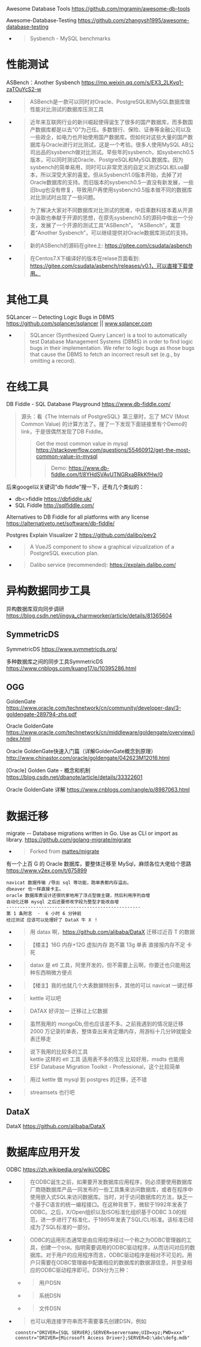 
Awesome Database Tools https://github.com/mgramin/awesome-db-tools

Awesome-Database-Testing https://github.com/zhangysh1995/awesome-database-testing
- > Sysbench - MySQL benchmarks

# 性能测试

ASBench：Another Sysbench https://mp.weixin.qq.com/s/EX3_2LKvq1-zaTOuYcS2-w
- > ASBench是一款可以同时对Oracle、PostgreSQL和MySQL数据库做性能对比测试的数据库压测工具
- > 近年来互联网行业的新兴崛起使得诞生了很多的国产数据库，而多数国产数据库都是以去“O”为己任。多数银行、保险、证券等金融公司以及一些政企，如电力也开始使用国产数据库。但如何对这些大量的国产数据库与Oracle进行对比测试，这是一个考验。很多人使用MySQL AB公司出品的sysbench做对比测试。早些年的sysbench，如sysbench0.5版本，可以同时测试Oracle、PostgreSQL和MySQL数据库。因为sysbench的简单易用，同时可以非常灵活的自定义测试SQL和Lua脚本，所以深受大家的喜爱。但从Sysbench1.0版本开始，去掉了对Oracle数据库的支持。而旧版本的sysbench0.5一直没有新发展，一些旧bug也没有修复，导致用户再使用sysbench0.5版本做不同的数据库对比测试时出现了一些问题。
- > 为了解决大家对不同数据库对比测试的困难，中启乘数科技本着从开源中汲取也奉献于开源的思想，在原先sysbench0.5的源码中做出一个分支，发展了一个开源的测试工具“ASBench”。
“ASBench”，寓意着“Another Sysbench”，可以继续提供对Oracle数据库测试的支持。 
- > 新的ASBench的源码在gitee上: https://gitee.com/csudata/asbench
- > 在Centos7.X下编译好的版本在relase页面看到: https://gitee.com/csudata/asbench/releases/v0.1，可以直接下载使用。

# 其他工具

SQLancer -- Detecting Logic Bugs in DBMS https://github.com/sqlancer/sqlancer || www.sqlancer.com
- > SQLancer (Synthesized Query Lancer) is a tool to automatically test Database Management Systems (DBMS) in order to find logic bugs in their implementation. We refer to logic bugs as those bugs that cause the DBMS to fetch an incorrect result set (e.g., by omitting a record).

# 在线工具

DB Fiddle - SQL Database Playground https://www.db-fiddle.com/
> 源头：看《The Internals of PostgreSQL》第三章时，忘了 MCV (Most Common Value) 的计算方法了。搜了一下发现下面链接里有个Demo的link，于是很偶然发现了DB Fiddle。
>> Get the most common value in mysql https://stackoverflow.com/questions/55460912/get-the-most-common-value-in-mysql
>>> Demo: https://www.db-fiddle.com/f/8YHdSVAvUTNGRxaBRkKfHw/0

后来googel以关键词“db fiddle”搜一下，还有几个类似的：
- db<>fiddle https://dbfiddle.uk/
- SQL Fiddle http://sqlfiddle.com/

Alternatives to DB Fiddle for all platforms with any license https://alternativeto.net/software/db-fiddle/

Postgres Explain Visualizer 2 https://github.com/dalibo/pev2
- > A VueJS component to show a graphical vizualization of a PostgreSQL execution plan.
- > Dalibo service (recommended): https://explain.dalibo.com/

# 异构数据同步工具

异构数据库双向同步调研 https://blog.csdn.net/jingya_charmworker/article/details/81365604

## SymmetricDS

SymmetricDS https://www.symmetricds.org/

多种数据库之间的同步工具SymmetricDS https://www.cnblogs.com/kuang17/p/10395286.html

## OGG

GoldenGate https://www.oracle.com/technetwork/cn/community/developer-day/3-goldengate-289794-zhs.pdf

Oracle GoldenGate https://www.oracle.com/technetwork/cn/middleware/goldengate/overview/index.html

Oracle GoldenGate快速入门篇（详解GoldenGate概念到原理） http://www.chinastor.com/oracle/goldengate/042623M12016.html

[Oracle] Golden Gate - 概念和机制 https://blog.csdn.net/dbanote/article/details/33322601

Oracle GoldenGate 详解 https://www.cnblogs.com/rangle/p/8987063.html

# 数据迁移

migrate -- Database migrations written in Go. Use as CLI or import as library. https://github.com/golang-migrate/migrate
- > Forked from [mattes/migrate](https://github.com/mattes/migrate)

有一个上百 G 的 Oracle 数据库，要整体迁移至 MySql，麻烦各位大佬给个思路 https://www.v2ex.com/t/675899
```console
navicat 数据传输 /导出 sql 等功能，跑单表都内存溢出。
dbeaver 也一样直接卡主。
oracle 数据库表设计还很坑爹地用了浮点型做主键，然后利用序列自增
自动化迁移 mysql 之后还要修改字段为整型才能改自增
--------------------------------------------------
第 1 条附言  ·  6 小时 6 分钟前
经过测试 应该可以处理好了 DataX 牛 X ！
```
- > 用 datax 啊，https://github.com/alibaba/DataX 迁移过近百 T 的数据
- > 【楼主】16G 内存+12G 虚拟内存 跑不赢 13g 单表 直接报内存不足 卡死
- > datax 是 etl 工具，阿里开发的，但不需要上云啊，你要迁也只能用这种东西稍微方便点
- > 【楼主】我的也就几个大表数据特别多，其他的可以 navicat 一键迁移
- > kettle 可以吧
- > DATAX 好评加一 迁移过上亿数据
- > 虽然我用的 mongoDb,但也应该差不多。之前我遇到的情况是迁移 2000 万记录的单表，整体查出来肯定爆内存，用游标十几分钟就能全表迁移走
- > 说下我用的比较多的工具 <br> kettle 这样的 etl 工具 适用表不多的情况 比较好用，msdts 也能用 <br> ESF Database Migration Toolkit - Professional，这个比较简单
- > 用过 kettle 做 mysql 到 postgres 的迁移，还不错
- > streamsets 也行吧

## DataX

DataX https://github.com/alibaba/DataX

# 数据库应用开发

ODBC https://zh.wikipedia.org/wiki/ODBC
- > 在ODBC诞生之前，如果要开发数据库应用程序，则必须要使用数据库厂商随数据库产品一同发布的一些工具集来访问数据库，或者在程序中使用嵌入式SQL来访问数据库。当时，对于访问数据库的方法，缺乏一个基于C语言的统一编程接口。在这种背景下，微软于1992年发表了ODBC。之后，X/Open组织以及ISO标准化组织基于ODBC 3.0的规范，进一步进行了标准化，于1995年发表了SQL/CLI标准。该标准已经成为了SQL标准的一部分。
- > ODBC的运用形态通常是由应用程序经过一个称之为ODBC管理器的工具，创建一个`DSN`，指明需要调用的ODBC驱动程序，从而访问对应的数据库。对于用户的应用程序而言，ODBC驱动程序是相对不可见的。用户只需要在ODBC管理器中配置相应的数据库的数据源信息，并登录相应的ODBC驱动程序即可。DSN分为三种：
  * > 用户DSN
  * > 系统DSN
  * > 文件DSN
- > 也可以用连接字符串而不需要事先创建DSN，例如
  ```console
  connstr="DRIVER={SQL SERVER};SERVER=servername;UID=xyz;PWD=xxx"
  connstr="DRIVER={Microsoft Access Driver};SERVER=D:\abc\defg.mdb"
  ```
